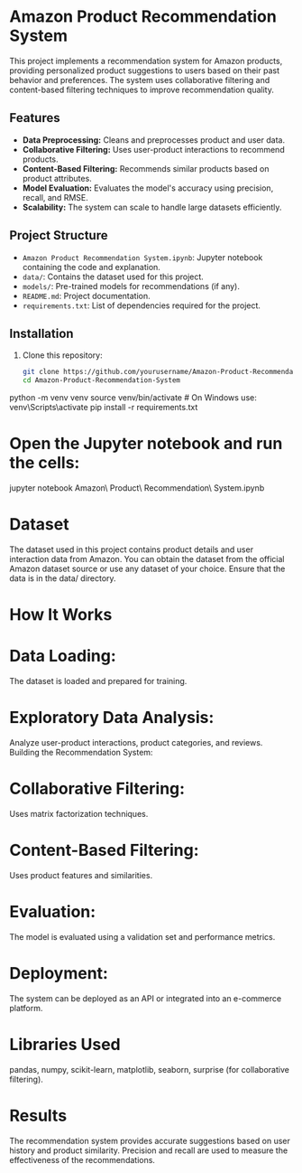 # Amazon Product Recommendation System

This project implements a recommendation system for Amazon products, providing personalized product suggestions to users based on their past behavior and preferences. The system uses collaborative filtering and content-based filtering techniques to improve recommendation quality.

## Features
- **Data Preprocessing:** Cleans and preprocesses product and user data.
- **Collaborative Filtering:** Uses user-product interactions to recommend products.
- **Content-Based Filtering:** Recommends similar products based on product attributes.
- **Model Evaluation:** Evaluates the model's accuracy using precision, recall, and RMSE.
- **Scalability:** The system can scale to handle large datasets efficiently.

## Project Structure
- `Amazon Product Recommendation System.ipynb`: Jupyter notebook containing the code and explanation.
- `data/`: Contains the dataset used for this project.
- `models/`: Pre-trained models for recommendations (if any).
- `README.md`: Project documentation.
- `requirements.txt`: List of dependencies required for the project.

## Installation

1. Clone this repository:
   ```bash
   git clone https://github.com/yourusername/Amazon-Product-Recommendation-System.git
   cd Amazon-Product-Recommendation-System
python -m venv venv
source venv/bin/activate  # On Windows use: venv\Scripts\activate
pip install -r requirements.txt

# Open the Jupyter notebook and run the cells:

jupyter notebook Amazon\ Product\ Recommendation\ System.ipynb

# Dataset
The dataset used in this project contains product details and user interaction data from Amazon. You can obtain the dataset from the official Amazon dataset source or use any dataset of your choice. Ensure that the data is in the data/ directory.

# How It Works
# Data Loading:
The dataset is loaded and prepared for training.
# Exploratory Data Analysis:
Analyze user-product interactions, product categories, and reviews.
Building the Recommendation System:
# Collaborative Filtering:
Uses matrix factorization techniques.
# Content-Based Filtering:
Uses product features and similarities.
# Evaluation:
The model is evaluated using a validation set and performance metrics.
# Deployment:
The system can be deployed as an API or integrated into an e-commerce platform.
# Libraries Used
pandas,
numpy,
scikit-learn,
matplotlib,
seaborn,
surprise (for collaborative filtering).
# Results
The recommendation system provides accurate suggestions based on user history and product similarity. Precision and recall are used to measure the effectiveness of the recommendations.
